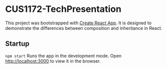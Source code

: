 # CUS1172-TechPresentation

This project was bootstrapped with [Create React App](https://github.com/facebook/create-react-app). It is designed to demonstrate the differences between composition and inheritance in React.

## Startup

`npm start`
Runs the app in the development mode. Open [http://localhost:3000](http://localhost:3000) to view it in the browser.